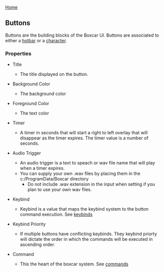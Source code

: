 [Home](home)

## Buttons

Buttons are the building blocks of the Boxcar UI. Buttons are associated to either a [hotbar](hotbars) or a [character](characters).

### Properties

- Title
	+ The title displayed on the button.
	
- Background Color
	+ The background color
	
- Foreground Color
	+ The text color
	
- Timer
	+ A timer in seconds that will start a right to left overlay that will disappear as the timer expires. The timer value is a number of seconds.
	
- Audio Trigger
	+ An audio trigger is a text to speach or wav file name that will play when a timer expires.
	+ You can supply your own .wav files by placing them in the c:/ProgramData/Boxcar directory
		* Do not include .wav extension in the input when setting if you plan to use your own wav files.

	
- Keybind
	+ Keybind is a value that maps the keybind system to the button command execution. See [keybinds](keybinds)
	
- Keybind Priority
	+ If multiple buttons have conflicting keybinds. They keybind priorty will dictate the order in which the commands will be executed in ascending order.
	
- Command
	+ This the heart of the boxcar system. See [commands](commands)